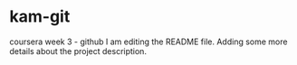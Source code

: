 # kam-git
coursera week 3 - github
I am editing the README file. Adding some more details about the project description.

